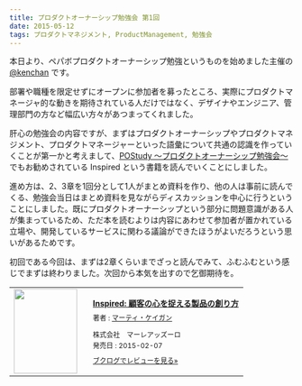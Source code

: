 ```yaml
---
title: プロダクトオーナーシップ勉強会 第1回
date: 2015-05-12
tags: プロダクトマネジメント, ProductManagement, 勉強会
---
```

本日より、ペパボプロダクトオーナーシップ勉強というものを始めました主催の [@kenchan](https://twitter.com/kenchan) です。

部署や職種を限定せずにオープンに参加者を募ったところ、実際にプロダクトマネージャ的な動きを期待されている人だけではなく、デザイナやエンジニア、管理部門の方など幅広い方々があつまってくれました。

肝心の勉強会の内容ですが、まずはプロダクトオーナーシップやプロダクトマネジメント、プロダクトマネージャーといった語彙について共通の認識を作っていくことが第一かと考えまして、[POStudy 〜プロダクトオーナーシップ勉強会〜](http://www.postudy.com/) でもお勧めされている Inspired という書籍を読んでいくことにしました。

進め方は、2、3章を1回分として1人がまとめ資料を作り、他の人は事前に読んでくる、勉強会当日はまとめ資料を見ながらディスカッションを中心に行うということにしました。既にプロダクトオーナーシップという部分に問題意識がある人が集まっているため、ただ本を読むよりは内容にあわせて参加者が置かれている立場や、開発しているサービスに関わる議論ができたほうがよいだろうという思いがあるためです。

初回である今回は、まずは2章くらいまでざっと読んでみて、ふむふむという感じでまずは終わりました。次回から本気を出すので乞御期待を。

<div class="booklog_html"><table><tr><td class="booklog_html_image"><a href="http://www.amazon.co.jp/Inspired-%E9%A1%A7%E5%AE%A2%E3%81%AE%E5%BF%83%E3%82%92%E6%8D%89%E3%81%88%E3%82%8B%E8%A3%BD%E5%93%81%E3%81%AE%E5%89%B5%E3%82%8A%E6%96%B9-%E3%83%9E%E3%83%BC%E3%83%86%E3%82%A3-%E3%82%B1%E3%82%A4%E3%82%AC%E3%83%B3-ebook/dp/B00TCM8TB4%3FSubscriptionId%3D0AVSM5SVKRWTFMG7ZR82%26tag%3Dshucreamnet-22%26linkCode%3Dxm2%26camp%3D2025%26creative%3D165953%26creativeASIN%3DB00TCM8TB4" target="_blank"><img src="http://ecx.images-amazon.com/images/I/41u0jJ-CbvL._SL160_.jpg" width="112" height="150" style="border:0;border-radius:0;" /></a></td><td class="booklog_html_info" style="padding-left:20px;"><div class="booklog_html_title" style="margin-bottom:10px;font-size:14px;font-weight:bold;"><a href="http://www.amazon.co.jp/Inspired-%E9%A1%A7%E5%AE%A2%E3%81%AE%E5%BF%83%E3%82%92%E6%8D%89%E3%81%88%E3%82%8B%E8%A3%BD%E5%93%81%E3%81%AE%E5%89%B5%E3%82%8A%E6%96%B9-%E3%83%9E%E3%83%BC%E3%83%86%E3%82%A3-%E3%82%B1%E3%82%A4%E3%82%AC%E3%83%B3-ebook/dp/B00TCM8TB4%3FSubscriptionId%3D0AVSM5SVKRWTFMG7ZR82%26tag%3Dshucreamnet-22%26linkCode%3Dxm2%26camp%3D2025%26creative%3D165953%26creativeASIN%3DB00TCM8TB4" target="_blank">Inspired: 顧客の心を捉える製品の創り方</a></div><div style="margin-bottom:10px;"><div class="booklog_html_author" style="margin-bottom:15px;font-size:12px;;line-height:1.2em">著者 : <a href="http://booklog.jp/author/%E3%83%9E%E3%83%BC%E3%83%86%E3%82%A3%E3%83%BB%E3%82%B1%E3%82%A4%E3%82%AC%E3%83%B3" target="_blank">マーティ・ケイガン</a></div><div class="booklog_html_manufacturer" style="margin-bottom:5px;font-size:12px;;line-height:1.2em">株式会社　マーレアッズーロ</div><div class="booklog_html_release" style="font-size:12px;;line-height:1.2em">発売日 : 2015-02-07</div></div><div class="booklog_html_link_amazon"><a href="http://booklog.jp/item/1/B00TCM8TB4" style="font-size:12px;" target="_blank">ブクログでレビューを見る»</a></div></td></tr></table></div>
